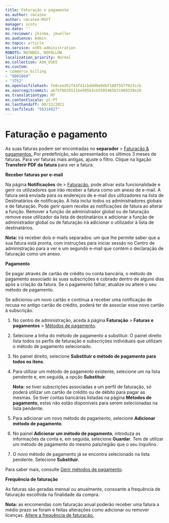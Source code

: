 ```yaml
---
title: Faturação e pagamento
ms.author: cmcatee
author: cmcatee-MSFT
manager: scotv
ms.date: ''
ms.reviewer: jkinma, jmueller
ms.audience: Admin
ms.topic: article
ms.service: o365-administration
ROBOTS: NOINDEX, NOFOLLOW
localization_priority: Normal
ms.collection: Adm_O365
ms.custom:
- commerce_billing
- "9001669"
- "3752"
ms.openlocfilehash: fe8ceed52f43f41cbddd9e04bf188f557f023ccb
ms.sourcegitcommit: ab75f66355116e995b3cb5505465b31989339e28
ms.translationtype: MT
ms.contentlocale: pt-PT
ms.lasthandoff: 08/13/2021
ms.locfileid: "58314927"
---
```

# <a name="billing-and-payment"></a>Faturação e pagamento

As suas faturas podem ser encontradas no **separador**  >  [Faturação & pagamentos.](https://go.microsoft.com/fwlink/p/?linkid=848039)  Por predefinição, são apresentados os últimos 3 meses de faturas.  Para ver faturas mais antigas, ajuste o filtro.  Clique na ligação **Transferir PDF da fatura** para ver a fatura.

**Receber faturas por e-mail**

Na página **Notificações** de  >  [Faturação,](https://go.microsoft.com/fwlink/p/?linkid=853212) pode  ativar esta funcionalidade e gerir os utilizadores que irão receber a fatura como um anexo de e-mail. A fatura será enviada para os endereços de e-mail dos utilizadores na lista de Destinatários de notificação. A lista inclui todos os administradores globais e de faturação.  Pode gerir quem recebe as notificações de fatura ao alterar a função.  Remover a função de administrador global ou de faturação remove esse utilizador da lista de destinatários e adicionar a função de administrador global ou de faturação irá adicionar o utilizador à lista de destinatários.

**Nota:** irá receber dois e-mails separados: um que lhe permite saber que a sua fatura está pronta, com instruções para iniciar sessão no Centro de administração para a ver e um segundo e-mail que contém o declaração de faturação como um anexo.

**Pagamento**

Se pagar através de cartão de crédito ou conta bancária, o método de pagamento associado às suas subscrições é cobrado dentro de alguns dias após a criação da fatura. Se o pagamento falhar, atualize ou altere o seu método de pagamento.

Se adicionou um novo cartão e continua a receber uma notificação de recusa no antigo cartão de crédito, poderá ter de associar esse novo cartão à subscrição.

1. No centro de administração, aceda à página **Faturação** > **Faturas e pagamentos** > [Métodos de pagamento](https://go.microsoft.com/fwlink/p/?linkid=2018806).

2. Selecione a linha do método de pagamento a substituir. O painel direito lista todos os perfis de faturação e subscrições individuais que utilizam o método de pagamento selecionado.

3. No painel direito, selecione **Substituir o método de pagamento para todos os itens**.

4. Para utilizar um método de pagamento existente, selecione um na lista pendente e, em seguida, a opção **Substituir**.

    **Nota:** se tiver subscrições associadas a um perfil de faturação, só poderá utilizar um cartão de crédito ou de débito para pagar as mesmas. Se tiver contas bancárias listadas na página **Métodos de pagamento**, estas não estão disponíveis para serem selecionadas na lista pendente.

5. Para adicionar um novo método de pagamento, selecione **Adicionar método de pagamento**.

6. No painel **Adicionar um método de pagamento**, introduza as informações da conta e, em seguida, selecione **Guardar**. Tem de utilizar um método de pagamento do mesmo país/região que o seu inquilino.

7. O novo método de pagamento já se encontra selecionado na lista pendente. Selecione **Substituir**.

Para saber mais, consulte [Gerir métodos de pagamento](https://docs.microsoft.com/microsoft-365/commerce/billing-and-payments/manage-payment-methods).

**Frequência de faturação**

As faturas são geradas mensal ou anualmente, consoante a frequência de faturação escolhida na finalidade da compra.  

**Nota:** as encomendas com faturação anual poderão receber uma fatura a médio prazo se foram e feitas alterações como adicionar ou remover licenças. [Altere a frequência de faturação.](https://docs.microsoft.com/microsoft-365/commerce/billing-and-payments/change-payment-frequency)
